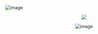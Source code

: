 ![image](https://github.com/user-attachments/assets/1c0122f2-181e-465e-b083-8c5c911ce15d) 

<div align="center">
  
![](https://komarev.com/ghpvc/?username=Luthervonivory&color=blue)

![image]([https://github.com/user-attachments/assets/1c0122f2-181e-465e-b083-8c5c911ce15d](https://cdn.discordapp.com/attachments/1346143585908559943/1362750713733709874/Mia_Ponysona_Fullbody_Pony_2.png?ex=680430c0&is=6802df40&hm=b1705ef713aad940ba063f6469e05d1e8119d8b8de80847f6a418739802d4f71&format=webp&quality=lossless&width=822&height=536)) 



